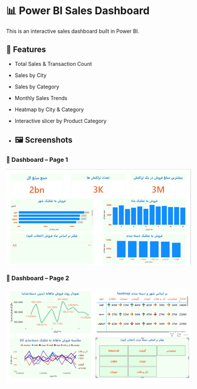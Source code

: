 # 📊 Power BI Sales Dashboard

This is an interactive sales dashboard built in Power BI.

## 📌 Features

- Total Sales & Transaction Count
- Sales by City
- Sales by Category
- Monthly Sales Trends
- Heatmap by City & Category
- Interactive slicer by Product Category

- ## 🖼️ Screenshots

### 📄 Dashboard – Page 1
![Dashboard Page 1](page1.png)
### 📄 Dashboard – Page 2
![Dashboard Page 2](page2.png)



